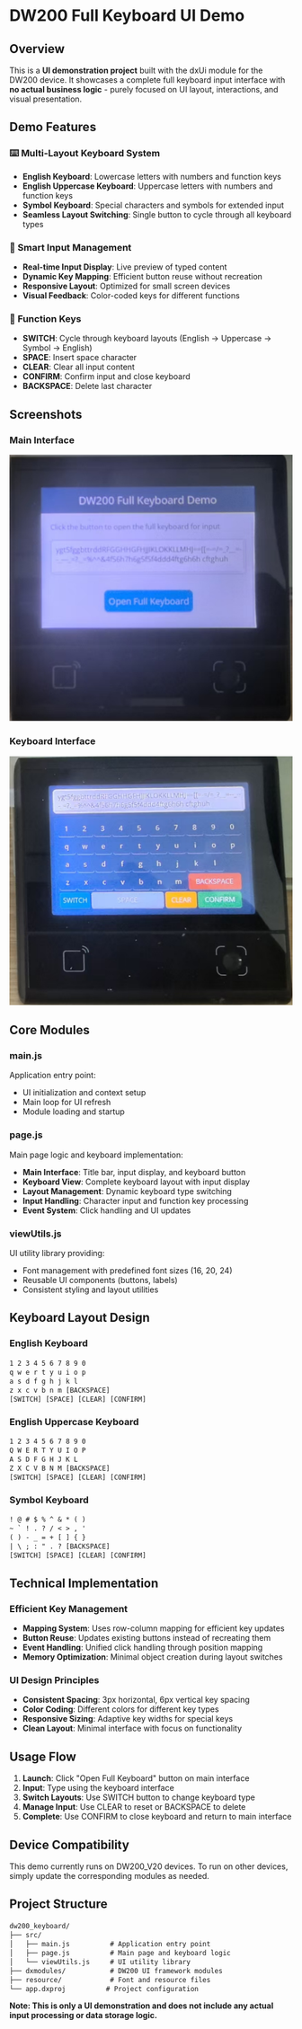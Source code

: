 # DW200 Full Keyboard UI Demo

## Overview

This is a **UI demonstration project** built with the dxUi module for the DW200 device. It showcases a complete full keyboard input interface with **no actual business logic** - purely focused on UI layout, interactions, and visual presentation.

## Demo Features

### ⌨️ Multi-Layout Keyboard System

- **English Keyboard**: Lowercase letters with numbers and function keys
- **English Uppercase Keyboard**: Uppercase letters with numbers and function keys
- **Symbol Keyboard**: Special characters and symbols for extended input
- **Seamless Layout Switching**: Single button to cycle through all keyboard types

### 🎯 Smart Input Management

- **Real-time Input Display**: Live preview of typed content
- **Dynamic Key Mapping**: Efficient button reuse without recreation
- **Responsive Layout**: Optimized for small screen devices
- **Visual Feedback**: Color-coded keys for different functions

### 🔧 Function Keys

- **SWITCH**: Cycle through keyboard layouts (English → Uppercase → Symbol → English)
- **SPACE**: Insert space character
- **CLEAR**: Clear all input content
- **CONFIRM**: Confirm input and close keyboard
- **BACKSPACE**: Delete last character

## Screenshots

### Main Interface

![Main Interface](screenshot1.png)

### Keyboard Interface

![Keyboard Interface](screenshot2.png)

## Core Modules

### main.js

Application entry point:

- UI initialization and context setup
- Main loop for UI refresh
- Module loading and startup

### page.js

Main page logic and keyboard implementation:

- **Main Interface**: Title bar, input display, and keyboard button
- **Keyboard View**: Complete keyboard layout with input display
- **Layout Management**: Dynamic keyboard type switching
- **Input Handling**: Character input and function key processing
- **Event System**: Click handling and UI updates

### viewUtils.js

UI utility library providing:

- Font management with predefined font sizes (16, 20, 24)
- Reusable UI components (buttons, labels)
- Consistent styling and layout utilities

## Keyboard Layout Design

### English Keyboard

```
1 2 3 4 5 6 7 8 9 0
q w e r t y u i o p
a s d f g h j k l
z x c v b n m [BACKSPACE]
[SWITCH] [SPACE] [CLEAR] [CONFIRM]
```

### English Uppercase Keyboard

```
1 2 3 4 5 6 7 8 9 0
Q W E R T Y U I O P
A S D F G H J K L
Z X C V B N M [BACKSPACE]
[SWITCH] [SPACE] [CLEAR] [CONFIRM]
```

### Symbol Keyboard

```
! @ # $ % ^ & * ( )
~ ` ! . ? / < > , '
( ) - _ = + [ ] { }
| \ ; : " . ? [BACKSPACE]
[SWITCH] [SPACE] [CLEAR] [CONFIRM]
```

## Technical Implementation

### Efficient Key Management

- **Mapping System**: Uses row-column mapping for efficient key updates
- **Button Reuse**: Updates existing buttons instead of recreating them
- **Event Handling**: Unified click handling through position mapping
- **Memory Optimization**: Minimal object creation during layout switches

### UI Design Principles

- **Consistent Spacing**: 3px horizontal, 6px vertical key spacing
- **Color Coding**: Different colors for different key types
- **Responsive Sizing**: Adaptive key widths for special keys
- **Clean Layout**: Minimal interface with focus on functionality

## Usage Flow

1. **Launch**: Click "Open Full Keyboard" button on main interface
2. **Input**: Type using the keyboard interface
3. **Switch Layouts**: Use SWITCH button to change keyboard type
4. **Manage Input**: Use CLEAR to reset or BACKSPACE to delete
5. **Complete**: Use CONFIRM to close keyboard and return to main interface

## Device Compatibility

This demo currently runs on DW200_V20 devices. To run on other devices, simply update the corresponding modules as needed.

## Project Structure

```
dw200_keyboard/
├── src/
│   ├── main.js          # Application entry point
│   ├── page.js          # Main page and keyboard logic
│   └── viewUtils.js     # UI utility library
├── dxmodules/           # DW200 UI framework modules
├── resource/            # Font and resource files
└── app.dxproj          # Project configuration
```

**Note: This is only a UI demonstration and does not include any actual input processing or data storage logic.**
